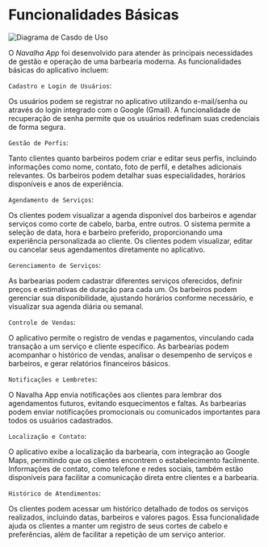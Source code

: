 # Funcionalidades Básicas

![Diagrama de Casdo de Uso](docs/CasoDe)

O *Navalha App* foi desenvolvido para atender às principais necessidades de gestão e operação de uma barbearia moderna. As funcionalidades básicas do aplicativo incluem:

`Cadastro e Login de Usuários`:

Os usuários podem se registrar no aplicativo utilizando e-mail/senha ou através do login integrado com o Google (Gmail).
A funcionalidade de recuperação de senha permite que os usuários redefinam suas credenciais de forma segura.

`Gestão de Perfis`:

Tanto clientes quanto barbeiros podem criar e editar seus perfis, incluindo informações como nome, contato, foto de perfil, e detalhes adicionais relevantes.
Os barbeiros podem detalhar suas especialidades, horários disponíveis e anos de experiência.

`Agendamento de Serviços`:

Os clientes podem visualizar a agenda disponível dos barbeiros e agendar serviços como corte de cabelo, barba, entre outros.
O sistema permite a seleção de data, hora e barbeiro preferido, proporcionando uma experiência personalizada ao cliente.
Os clientes podem visualizar, editar ou cancelar seus agendamentos diretamente no aplicativo.

`Gerenciamento de Serviços`:

As barbearias podem cadastrar diferentes serviços oferecidos, definir preços e estimativas de duração para cada um.
Os barbeiros podem gerenciar sua disponibilidade, ajustando horários conforme necessário, e visualizar sua agenda diária ou semanal.

`Controle de Vendas`:

O aplicativo permite o registro de vendas e pagamentos, vinculando cada transação a um serviço e cliente específico.
As barbearias podem acompanhar o histórico de vendas, analisar o desempenho de serviços e barbeiros, e gerar relatórios financeiros básicos.

`Notificações e Lembretes`:

O Navalha App envia notificações aos clientes para lembrar dos agendamentos futuros, evitando esquecimentos e faltas.
As barbearias podem enviar notificações promocionais ou comunicados importantes para todos os usuários cadastrados.

`Localização e Contato`:

O aplicativo exibe a localização da barbearia, com integração ao Google Maps, permitindo que os clientes encontrem o estabelecimento facilmente.
Informações de contato, como telefone e redes sociais, também estão disponíveis para facilitar a comunicação direta entre clientes e a barbearia.

`Histórico de Atendimentos`:

Os clientes podem acessar um histórico detalhado de todos os serviços realizados, incluindo datas, barbeiros e valores pagos.
Essa funcionalidade ajuda os clientes a manter um registro de seus cortes de cabelo e preferências, além de facilitar a repetição de um serviço anterior.